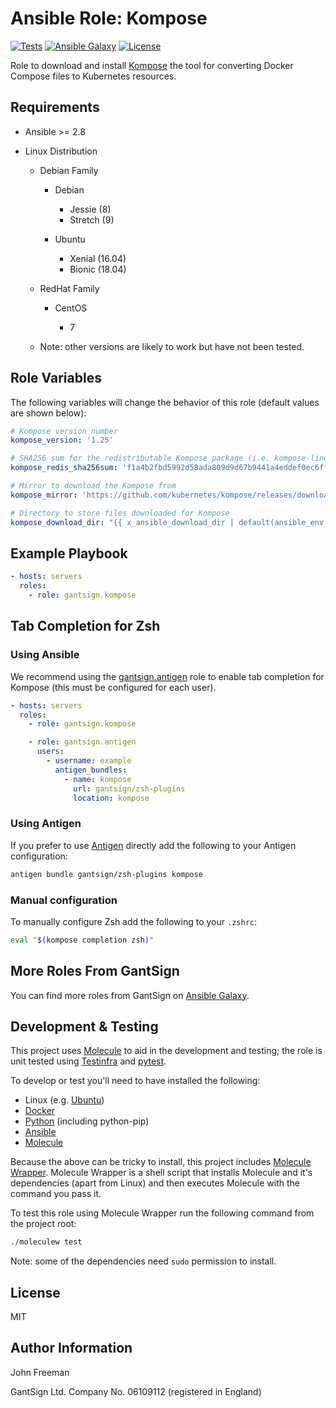 Ansible Role: Kompose
=====================

[![Tests](https://github.com/gantsign/ansible_role_kompose/workflows/Tests/badge.svg)](https://github.com/gantsign/ansible_role_kompose/actions?query=workflow%3ATests)
[![Ansible Galaxy](https://img.shields.io/badge/ansible--galaxy-gantsign.kompose-blue.svg)](https://galaxy.ansible.com/gantsign/kompose)
[![License](https://img.shields.io/badge/license-MIT-blue.svg)](https://raw.githubusercontent.com/gantsign/ansible_role_kompose/master/LICENSE)

Role to download and install [Kompose](http://kompose.io) the tool for
converting Docker Compose files to Kubernetes resources.

Requirements
------------

* Ansible >= 2.8

* Linux Distribution

    * Debian Family

        * Debian

            * Jessie (8)
            * Stretch (9)

        * Ubuntu

            * Xenial (16.04)
            * Bionic (18.04)

    * RedHat Family

        * CentOS

            * 7

    * Note: other versions are likely to work but have not been tested.

Role Variables
--------------

The following variables will change the behavior of this role (default values
are shown below):

```yaml
# Kompose version number
kompose_version: '1.25'

# SHA256 sum for the redistributable Kompose package (i.e. kompose-linux-amd64.tar.gz)
kompose_redis_sha256sum: 'f1a4b2fbd5992d58ada809d9d67b9441a4eddef0ec6ff068714f43c95a225f9e'

# Mirror to download the Kompose from
kompose_mirror: 'https://github.com/kubernetes/kompose/releases/download/v{{ kompose_version }}'

# Directory to store files downloaded for Kompose
kompose_download_dir: "{{ x_ansible_download_dir | default(ansible_env.HOME + '/.ansible/tmp/downloads') }}"
```

Example Playbook
----------------

```yaml
- hosts: servers
  roles:
    - role: gantsign.kompose
```

Tab Completion for Zsh
----------------------

### Using Ansible

We recommend using the
[gantsign.antigen](https://galaxy.ansible.com/gantsign/antigen) role to enable
tab completion for Kompose (this must be configured for each user).

```yaml
- hosts: servers
  roles:
    - role: gantsign.kompose

    - role: gantsign.antigen
      users:
        - username: example
          antigen_bundles:
            - name: kompose
              url: gantsign/zsh-plugins
              location: kompose
```

### Using Antigen

If you prefer to use [Antigen](https://github.com/zsh-users/antigen) directly
add the following to your Antigen configuration:

```bash
antigen bundle gantsign/zsh-plugins kompose
```

### Manual configuration

To manually configure Zsh add the following to your `.zshrc`:

```bash
eval "$(kompose completion zsh)"
```

More Roles From GantSign
------------------------

You can find more roles from GantSign on
[Ansible Galaxy](https://galaxy.ansible.com/gantsign).

Development & Testing
---------------------

This project uses [Molecule](http://molecule.readthedocs.io/) to aid in the
development and testing; the role is unit tested using
[Testinfra](http://testinfra.readthedocs.io/) and
[pytest](http://docs.pytest.org/).

To develop or test you'll need to have installed the following:

* Linux (e.g. [Ubuntu](http://www.ubuntu.com/))
* [Docker](https://www.docker.com/)
* [Python](https://www.python.org/) (including python-pip)
* [Ansible](https://www.ansible.com/)
* [Molecule](http://molecule.readthedocs.io/)

Because the above can be tricky to install, this project includes
[Molecule Wrapper](https://github.com/gantsign/molecule-wrapper). Molecule
Wrapper is a shell script that installs Molecule and it's dependencies (apart
from Linux) and then executes Molecule with the command you pass it.

To test this role using Molecule Wrapper run the following command from the
project root:

```bash
./moleculew test
```

Note: some of the dependencies need `sudo` permission to install.

License
-------

MIT

Author Information
------------------

John Freeman

GantSign Ltd.
Company No. 06109112 (registered in England)
